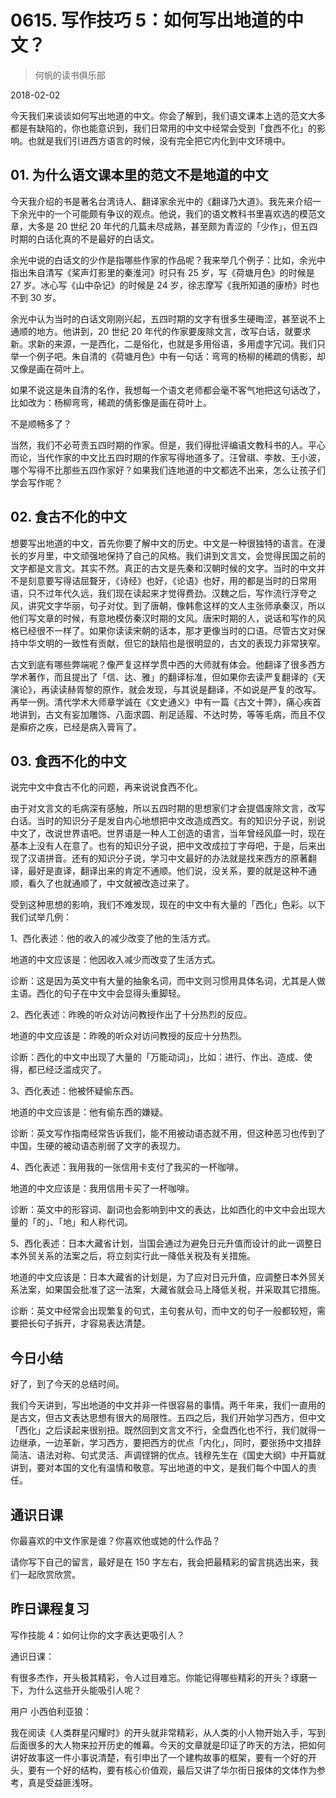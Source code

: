 # 0615. 写作技巧 5：如何写出地道的中文？

> 何帆的读书俱乐部

2018-02-02

今天我们来谈谈如何写出地道的中文。你会了解到，我们语文课本上选的范文大多都是有缺陷的，你也能意识到，我们日常用的中文中经常会受到「食西不化」的影响。也就是我们引进西方语言的时候，没有完全把它内化到中文环境中。

## 01. 为什么语文课本里的范文不是地道的中文

今天我介绍的书是著名台湾诗人、翻译家余光中的《翻译乃大道》。我先来介绍一下余光中的一个可能颇有争议的观点。他说，我们的语文教科书里喜欢选的模范文章，大多是 20 世纪 20 年代的几篇未尽成熟，甚至颇为青涩的「少作」，但五四时期的白话化真的不是最好的白话文。

余光中说的白话文的少作是指哪些作家的作品呢？我来举几个例子：比如，余光中指出朱自清写《桨声灯影里的秦淮河》时只有 25 岁，写《荷塘月色》的时候是 27 岁。冰心写《山中杂记》的时候是 24 岁，徐志摩写《我所知道的康桥》时也不到 30 岁。

余光中认为当时的白话文刚刚兴起，五四时期的文字有很多生硬晦涩，甚至说不上通顺的地方。他讲到，20 世纪 20 年代的作家要废除文言，改写白话，就要求新。求新的来源，一是西化，二是俗化，也就是多用俗语，多用虚字冗词。我们只举一个例子吧。朱自清的《荷塘月色》中有一句话：弯弯的杨柳的稀疏的倩影，却又像是画在荷叶上。

如果不说这是朱自清的名作，我想每一个语文老师都会毫不客气地把这句话改了，比如改为：杨柳弯弯，稀疏的倩影像是画在荷叶上。

不是顺畅多了？

当然，我们不必苛责五四时期的作家。但是，我们得批评编语文教科书的人。平心而论，当代作家的中文比五四时期的作家写得地道多了。汪曾祺、李敖、王小波，哪个写得不比那些五四作家好？如果我们连地道的中文都选不出来，怎么让孩子们学会写作呢？

## 02. 食古不化的中文

想要写出地道的中文，首先你要了解中文的历史。中文是一种很独特的语言。在漫长的岁月里，中文顽强地保持了自己的风格。我们讲到文言文，会觉得民国之前的文字都是文言文。其实不然。真正的古文是先秦和汉朝时候的文字。当时的中文并不是刻意要写得诘屈聱牙，《诗经》也好，《论语》也好，用的都是当时的日常用语，只不过年代久远，我们现在读起来才觉得费劲。汉魏之后，写作流行浮夸之风，讲究文字华丽，句子对仗。到了唐朝，像韩愈这样的文人主张师承秦汉，所以他们写文章的时候，有意地模仿秦汉时期的文风。唐宋时期的人，说话和写作的风格已经很不一样了。如果你读读宋朝的话本，那才更像当时的口语。尽管古文对保持中华文明的一致性有贡献，但它的缺陷也是很明显的，古文的表现力非常狭窄。

古文到底有哪些弊端呢？像严复这样学贯中西的大师就有体会。他翻译了很多西方学术著作，而且提出了「信、达、雅」的翻译标准，但如果你去读严复翻译的《天演论》，再读读赫胥黎的原作，就会发现，与其说是翻译，不如说是严复的改写。再举一例。清代学术大师章学诚在《文史通义》中有一篇《古文十弊》，痛心疾首地讲到，古文有妄加雕饰、八面求圆、削足适履、不达时势，等等毛病，而且不仅是癣疥之疾，已经是病入膏肓了。

## 03. 食西不化的中文

说完中文中食古不化的问题，再来说说食西不化。

由于对文言文的毛病深有感触，所以五四时期的思想家们才会提倡废除文言，改写白话。当时的知识分子是发自内心地想把中文改造成西文。有的知识分子说，别说中文了，改说世界语吧。世界语是一种人工创造的语言，当年曾经风靡一时，现在基本上没有人在意了。也有的知识分子说，把中文改成拉丁字母吧，于是，后来出现了汉语拼音。还有的知识分子说，学习中文最好的办法就是找来西方的原著翻译，最好是直译，翻译出来的肯定不通顺。他们说，没关系，要的就是这种不通顺，看久了也就通顺了，中文就被改造过来了。

受到这种思想的影响，我们不难发现，现在的中文中有大量的「西化」色彩。以下我们试举几例：

1、西化表述：他的收入的减少改变了他的生活方式。

地道的中文应该是：他因收入减少而改变了生活方式。

诊断：这是因为英文中有大量的抽象名词，而中文则习惯用具体名词，尤其是人做主语。西化的句子在中文中会显得头重脚轻。

2、西化表述：昨晚的听众对访问教授作出了十分热烈的反应。

地道的中文应该是：昨晚的听众对访问教授的反应十分热烈。

诊断：西化的中文中出现了大量的「万能动词」，比如：进行、作出、造成、使得，都已经泛滥成灾了。

3、西化表述：他被怀疑偷东西。

地道的中文应该是：他有偷东西的嫌疑。

诊断：英文写作指南经常告诉我们，能不用被动语态就不用，但这种恶习也传到了中国，生硬的被动语态削弱了文字的表现力。

4、西化表述：我用我的一张信用卡支付了我买的一杯咖啡。

地道的中文应该是：我用信用卡买了一杯咖啡。

诊断：英文中的形容词、副词也会影响到中文的表达，比如西化的中文中会出现大量的「的」、「地」和人称代词。

5、西化表述：日本大藏省计划，当国会通过为避免日元升值而设计的此一调整日本外贸关系的法案之后，将立刻实行此一降低关税及有关措施。

地道的中文应该是：日本大藏省的计划是，为了应对日元升值，应调整日本外贸关系法案，如果国会批准了这一法案，大藏省就会马上降低关税，并采取其它措施。

诊断：英文中经常会出现繁复的句式，主句套从句，而中文的句子一般都较短，需要把长句子拆开，才容易表达清楚。

## 今日小结

好了，到了今天的总结时间。

我们今天讲到，写出地道的中文并非一件很容易的事情。两千年来，我们一直用的是古文，但古文表达思想有很大的局限性。五四之后，我们开始学习西方，但中文「西化」之后读起来很别扭。既然回到文言文不行，全盘西化也不行，我们就得一边继承，一边革新，学习西方，要把西方的优点「内化」，同时，要张扬中文措辞简洁、语法对称、句式灵活、声调铿锵的优点。钱穆先生在《国史大纲》中开篇就讲到，要对本国的文化有温情和敬意。写出地道的中文，是我们每个中国人的责任。

## 通识日课

你最喜欢的中文作家是谁？你喜欢他或她的什么作品？

请你写下自己的留言，最好是在 150 字左右，我会把最精彩的留言挑选出来，我们一起欣赏欣赏。

## 昨日课程复习

写作技能 4：如何让你的文字表达更吸引人？

通识日课：

有很多杰作，开头极其精彩，令人过目难忘。你能记得哪些精彩的开头？琢磨一下，为什么这些开头能吸引人呢？

用户 小西伯利亚狼：

我在阅读《人类群星闪耀时》的开头就非常精彩，从人类的小人物开始入手，写到后面很多的大人物来拉开历史的帷幕。今天的文章就是印证了昨天的方法，把如何讲好故事这一件小事说清楚，有引申出了一个建构故事的框架，要有一个好的开头，要有一个好的结构，要有核心价值观，最后又讲了华尔街日报体的文体作为参考，真是受益匪浅呀。

